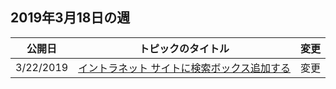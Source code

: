 <!-- This file is generated automatically each week. Changes made to this file will be overwritten.-->




## <a name="week-of-march-18-2019"></a>2019年3月18日の週


| 公開日 |トピックのタイトル | 変更 |
|------|------------|--------|
| 3/22/2019 | [イントラネット サイトに検索ボックス追加する](/MicrosoftSearch/add-a-search-box-to-your-intranet-site) | 変更 |
